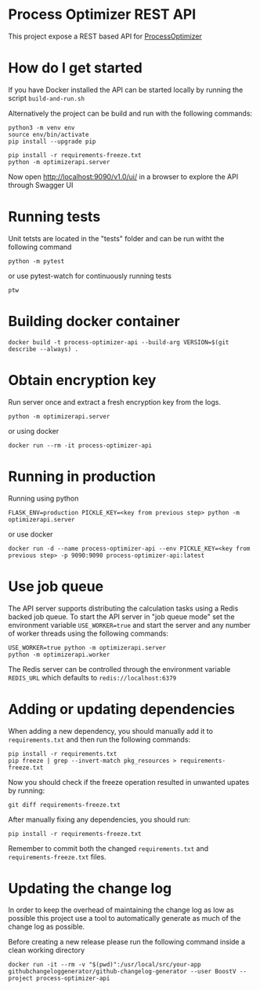 # Process Optimizer REST API

This project expose a REST based API for [ProcessOptimizer](https://github.com/novonordisk-research/ProcessOptimizer)

# How do I get started

If you have Docker installed the API can be started locally by running the script `build-and-run.sh`

Alternatively the project can be build and run with the following commands:

    python3 -m venv env
    source env/bin/activate
    pip install --upgrade pip

    pip install -r requirements-freeze.txt
    python -m optimizerapi.server

Now open [http://localhost:9090/v1.0/ui/](http://localhost:9090/v1.0/ui/) in a browser to explore the API through Swagger UI

# Running tests

Unit tetsts are located in the "tests" folder and can be run witht the following command

    python -m pytest

or use pytest-watch for continuously running tests

    ptw

# Building docker container

    docker build -t process-optimizer-api --build-arg VERSION=$(git describe --always) .

# Obtain encryption key

Run server once and extract a fresh encryption key from the logs.

    python -m optimizerapi.server

or using docker

    docker run --rm -it process-optimizer-api

# Running in production

Running using python

    FLASK_ENV=production PICKLE_KEY=<key from previous step> python -m optimizerapi.server

or use docker

    docker run -d --name process-optimizer-api --env PICKLE_KEY=<key from previous step> -p 9090:9090 process-optimizer-api:latest

# Use job queue

The API server supports distributing the calculation tasks using a Redis backed job queue.
To start the API server in "job queue mode" set the environment variable `USE_WORKER=true` and start the server and any number of
worker threads using the following commands:

    USE_WORKER=true python -m optimizerapi.server
    python -m optimizerapi.worker

The Redis server can be controlled through the environment variable `REDIS_URL` which defaults to `redis://localhost:6379`

# Adding or updating dependencies

When adding a new dependency, you should manually add it to `requirements.txt` and then run the following commands:

    pip install -r requirements.txt
    pip freeze | grep --invert-match pkg_resources > requirements-freeze.txt

Now you should check if the freeze operation resulted in unwanted upates by running:

    git diff requirements-freeze.txt

After manually fixing any dependencies, you should run:

    pip install -r requirements-freeze.txt

Remember to commit both the changed `requirements.txt` and `requirements-freeze.txt` files.

# Updating the change log

In order to keep the overhead of maintaining the change log as low as possible this project use a tool to automatically generate
as much of the change log as possible.

Before creating a new release please run the following command inside a clean working directory

    docker run -it --rm -v "$(pwd)":/usr/local/src/your-app githubchangeloggenerator/github-changelog-generator --user BoostV --project process-optimizer-api
